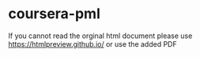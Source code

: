 # coursera-pml

If you cannot read the orginal html document please use https://htmlpreview.github.io/ or use the added PDF
